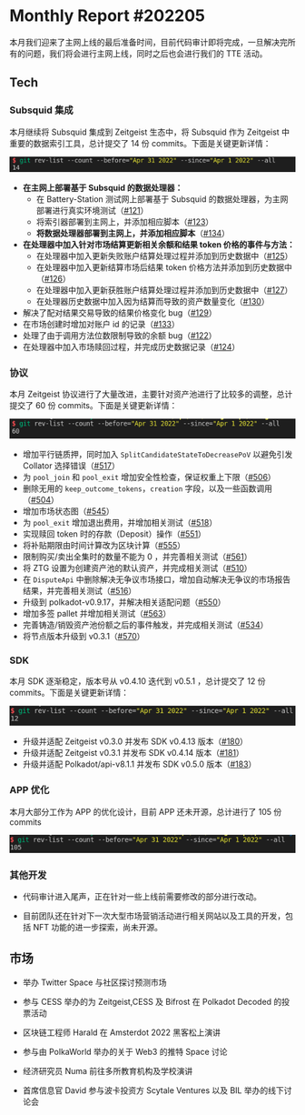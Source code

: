 # Monthly Report #202205

本月我们迎来了主网上线的最后准备时间，目前代码审计即将完成，一旦解决完所有的问题，我们将会进行主网上线，同时之后也会进行我们的 TTE 活动。

## Tech

### Subsquid 集成

本月继续将 Subsquid 集成到 Zeitgeist 生态中，将 Subsquid 作为 Zeitgeist 中重要的数据索引工具，总计提交了 14 份 commits。下面是关键更新详情：

![](./../img/2022-05-01_23-13.png)

- **在主网上部署基于 Subsquid 的数据处理器：**
  - 在 Battery-Station 测试网上部署基于 Subsquid 的数据处理器，为主网部署进行真实环境测试（[#121](https://github.com/zeitgeistpm/zeitgeist-subsquid/commit/48859e89ff67c74c3bae3c5dea5aa5111fb6b50c)）
  - 将索引器部署到主网上，并添加相应脚本（[#123](https://github.com/zeitgeistpm/zeitgeist-subsquid/commit/be9fd754b9c27253150e671c64b3fd0d0a6a69bc)）
  - **将数据处理器部署到主网上，并添加相应脚本**（[#134](https://github.com/zeitgeistpm/zeitgeist-subsquid/commit/9b6fe2320b043b6c7712590ea0761eefd902cb48)）
- **在处理器中加入针对市场结算更新相关余额和结果 token 价格的事件与方法：**
  - 在处理器中加入更新失败账户结算处理过程并添加到历史数据中（[#125](https://github.com/zeitgeistpm/zeitgeist-subsquid/commit/b1590532a0d5851728b1780b142da885c9c7f9c4)）
  - 在处理器中加入更新结算市场后结果 token 价格方法并添加到历史数据中（[#126](https://github.com/zeitgeistpm/zeitgeist-subsquid/commit/a1fd4b7b6e79a6c7d8afebd44b5b31caebde9945)）
  - 在处理器中加入更新获胜账户结算处理过程并添加到历史数据中（[#127](https://github.com/zeitgeistpm/zeitgeist-subsquid/commit/06164947254fcae29f2b28f11e5351debddbdd75)）
  - 在处理器历史数据中加入因为结算而导致的资产数量变化（[#130](https://github.com/zeitgeistpm/zeitgeist-subsquid/commit/727cc1205ea308646d65216f8ee51c050f37d309)）
- 解决了配对结果交易导致的结果价格变化 bug（[#129](https://github.com/zeitgeistpm/zeitgeist-subsquid/commit/6f5ff50d71b9ba20e89cc9a8c93465d99a7f2c5e)）
- 在市场创建时增加对账户 id 的记录（[#133](https://github.com/zeitgeistpm/zeitgeist-subsquid/commit/eb81902ee71b5b9cfd5b08b6dd3c667612a56040)）
- 处理了由于调用方法位数限制导致的余额 bug（[#122](https://github.com/zeitgeistpm/zeitgeist-subsquid/commit/82e25c0d3985edd66210fe0988550118c6fcedc7)）
- 在处理器中加入市场赎回过程，并完成历史数据记录（[#124](https://github.com/zeitgeistpm/zeitgeist-subsquid/commit/8ff3a95192d534cafefefbaf7c9a7f071a9b4dd9)）

### 协议

本月 Zeitgeist 协议进行了大量改进，主要针对资产池进行了比较多的调整，总计提交了 60 份 commits。下面是关键更新详情：

![](./../img/2022-05-01_23-11.png)

- 增加平行链质押，同时加入 `SplitCandidateStateToDecreasePoV` 以避免引发 Collator 选择错误（[#517](https://github.com/zeitgeistpm/zeitgeist/commit/8857318c513b3cf343ed2b51805b97789d7ec592)）
- 为 `pool_join` 和 `pool_exit` 增加安全性检查，保证权重上下限（[#506](https://github.com/zeitgeistpm/zeitgeist/commit/729be758e0f82afa19fc8d589298b5490d7a8374)）
- 删除无用的 `keep_outcome_tokens`，`creation` 字段，以及一些函数调用（[#504](https://github.com/zeitgeistpm/zeitgeist/commit/1f3b6377d285f4942e1db756f21b9a6e91addcca)）
- 增加市场状态图（[#545](https://github.com/zeitgeistpm/zeitgeist/commit/06f5e92e50da29a55e4df36e0b21e4275cf5d3cf)）
- 为 `pool_exit` 增加退出费用，并增加相关测试（[#518](https://github.com/zeitgeistpm/zeitgeist/commit/b756d027a7222bee115b467a893b537965e67124)）
- 实现赎回 token 时的存款（Deposit）操作（[#551](https://github.com/zeitgeistpm/zeitgeist/commit/976db4680e36d3785ae43b597971c294bff4b2cf)）
- 将补贴期限由时间计算改为区块计算（[#555](https://github.com/zeitgeistpm/zeitgeist/commit/9014b203f41dd7a0ecb2a19ba6ebb86a3663bc60)）
- 限制购买/卖出全集时的数量不能为 0 ，并完善相关测试（[#561](https://github.com/zeitgeistpm/zeitgeist/commit/178179ca6ef561da0b1d332d3e836f13f50650cb)）
- 将 ZTG 设置为创建资产池的默认资产，并完成相关测试（[#510](https://github.com/zeitgeistpm/zeitgeist/commit/ef0a9a199588e88bf231e555ac2625190e99699e)）
- 在 `DisputeApi` 中删除解决无争议市场接口，增加自动解决无争议的市场报告结果，并完善相关测试（[#516](https://github.com/zeitgeistpm/zeitgeist/commit/8973547742ed23a6c0976be46f3508b33f51efd0)）
- 升级到 polkadot-v0.9.17，并解决相关适配问题（[#550](https://github.com/zeitgeistpm/zeitgeist/commit/aa9431f41d02f003c2c7385c284d74522c8d9304)）
- 增加多签 pallet 并增加相关测试（[#563](https://github.com/zeitgeistpm/zeitgeist/commit/2e99111e34b71c050c981da7de09f03d6046f1c9)）
- 完善铸造/销毁资产池份额之后的事件触发，并完成相关测试（[#534](https://github.com/zeitgeistpm/zeitgeist/commit/6a35755ad388ffc55d77dac38ccb96fc9657b70a)）
- 将节点版本升级到 v0.3.1（[#570](https://github.com/zeitgeistpm/zeitgeist/commit/113fd42fc2f7163eb176bfb7c7999599191877e0)）

### SDK

本月 SDK 逐渐稳定，版本号从 v0.4.10 迭代到 v0.5.1 ，总计提交了 12 份 commits。下面是关键更新详情：

![](./../img/2022-05-01_23-08.png)

- 升级并适配 Zeitgeist v0.3.0 并发布 SDK v0.4.13 版本（[#180](https://github.com/zeitgeistpm/tools/commit/ff65bd7a54c027d3660c83e32ceac82a3b0d6642)）
- 升级并适配 Zeitgeist v0.3.1 并发布 SDK v0.4.14 版本（[#181](https://github.com/zeitgeistpm/tools/commit/5ad9f2a8dd680645a8afe33d3e80200ffedcef51)）
- 升级并适配 Polkadot/api-v8.1.1 并发布 SDK v0.5.0 版本（[#183](https://github.com/zeitgeistpm/tools/commit/443afb3513dfdd447b724c59588569c13dfc2be4)）

### APP 优化

本月大部分工作为 APP 的优化设计，目前 APP 还未开源，总计进行了 105 份 commits

![](./../img/2022-05-01_23-18.png)

### 其他开发

- 代码审计进入尾声，正在针对一些上线前需要修改的部分进行改动。

- 目前团队还在针对下一次大型市场营销活动进行相关网站以及工具的开发，包括 NFT 功能的进一步探索，尚未开源。

## 市场

- 举办 Twitter Space 与社区探讨预测市场

- 参与 CESS 举办的为 Zeitgeist,CESS 及 Bifrost 在 Polkadot Decoded 的投票活动

- 区块链工程师 Harald 在 Amsterdot 2022 黑客松上演讲

- 参与由 PolkaWorld 举办的关于 Web3 的推特 Space 讨论

- 经济研究员 Numa 前往多所教育机构及学校演讲

- 首席信息官 David 参与波卡投资方 Scytale Ventures 以及 BIL 举办的线下讨论会
